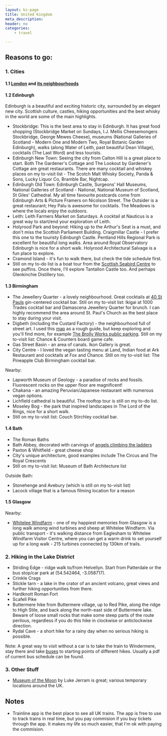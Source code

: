 ```yaml
---
layout: kz-page
title: United Kingdom
meta_description: 
header: no
categories:
    - travel

---
```


## Reasons to go:

### 1. Cities

#### 1.1 [London](/travel/london/) and [its neighbourhoods](/travel/london-parts/)

#### <a name="edinburgh"></a> 1.2 Edinburgh

Edinburgh is a beautiful and exciting historic city, surrounded by an elegant new city. Scottish culture, castles, hiking opportunities and the best whisky in the world are some of the main highlights.
* Stockbridge: This is the best area to stay in Edinburgh. It has great food shopping (Stockbridge Market on Sundays, I.J. Mellis Cheesemongers Stockbridge, George Mewes Cheese), museums (National Galleries of Scotland - Modern One and Modern Two, Royal Botanic Garden Edinburgh), walks (along Water of Leith, past beautiful Dean Village), cocktails (The Last Word) and less tourists.
* Edinburgh New Town: Seeing the city from Calton Hill is a great place to start. Both The Gardener's Cottage and The Lookout by Gardener's Cottage are great restaurants. There are many cocktail and whiskey places on my to-visit list - The Scotch Malt Whisky Society, Panda & Sons, Lucky Liquor Co, Bramble Bar, Nightcap.
* Edinburgh Old Town: Edinburgh Castle, Surgeons' Hall Museums, National Galleries of Scotland - National, National Museum of Scotland, St Giles' Cathedral. My all time favourite postcards come from Edinburgh Arts & Picture Framers on Nicolson Street. The Outsider is a great restaurant; Hey Palu is awesome for cocktails. The Meadows is where the locals enjoy the outdoors.
* Leith: Leith Farmers Market on Saturdays. A cocktail at Nauticus is a great way to start/end your exploration of Leith.
* Holyrood Park and beyond: Hiking up to the Arthur's Seat is a must, and don't miss the Scottish Parliament Building. Craigmillar Castle - I prefer this one to the touristy Edinburgh Castle. Pentland Hills Regional Park is excellent for beautiful long walks. Area around Royal Observatory Edinburgh is nice for a short walk. Holyrood Architectural Salvage is a fun place to explore.
* Cramond Island - it's fun to walk there, but check the tide schedule first.
* Still on my to-do list is a boat tour from the [Scottish Seabird Centre](https://www.seabird.org/boats) to see puffins. Once there, I'll explore Tantallon Castle too. And perhaps Glenkinchie Distillery too.

#### 1.3 Birmingham

* The Jewellery Quarter - a lovely neighbourhood. Great cocktails at [40 St Pauls](https://www.40stpauls.co.uk/) gin-centered cocktail bar. Still on my to-visit list: Ikigai at 1000 Trades cocktail bar and Damascena Jewellery Quarter for brunch. I can highly recommend the area around St. Paul's Church as the best place to stay during your visit.
* Digbeth (including the Custard Factory) - the neighbourhood full of street art. I used this [map](https://visitbirmingham.com/things-to-see-and-do/graffiti-art-of-digbeth-walk-p1346341) as a rough guide, but keep exploring and you'll find more, for example [The Brolly Works public parking](https://goo.gl/maps/bd1hN4YEQARatiHc9). Still on my to-visit list: Chance & Counters board game cafe.
* Gas Street Basin - an area of canals. Ikon Gallery is great.
* City Centre - I loved the vegan tasting menu at Land, Indian food at Ark Restaurant and cocktails at Fox and Chance. Still on my to-visit list: The Pineapple Club Birmingham cocktail bar.

Nearby:
* Lapworth Museum of Geology - a paradise of rocks and fossils. Fluorescent rocks on the upper floor are magnificent!
* Chakana - an amazing Peruvian/Japanese restaurant with numerous vegan options.
* Lichfield cathedral is beautiful. The rooftop tour is still on my to-do list.
* Moseley Bog - the park that inspired landscapes in The Lord of the Rings, nice for a short walk.
* Still on my to-visit list: Couch Stirchley cocktail bar.

#### 1.4 Bath

* The Roman Baths
* Bath Abbey, decorated with carvings of [angels climbing the ladders](https://curiousrambler.com/the-upside-down-angels-of-bath-abbey/)
* Paxton & Whitfield - great cheese shop
* City's unique architecture, good examples include The Circus and The Royal Crescents
* Still on my to-visit list: Museum of Bath Architecture list

Outside Bath:
* Stonehenge and Avebury (which is still on my to-visit list)
* Lacock village that is a famous filming location for a reason

#### 1.5 Glasgow

Nearby:
* [Whitelee Windfarm](https://www.whiteleewindfarm.co.uk/whitelee-windfarm-about-us) - one of my happiest memories from Glasgow is a long walk among wind turbines and sheep at Whitelee Windfarm. Via public transport - it's walking distance from Eaglesham to Whitelee Windfarm Visitor Centre, where you can get a warm drink to set yourself up for a long walk - 215 turbines connected by 130km of trails.



### 2. Hiking in the Lake District

* Striding Edge - ridge walk to/from Helvellyn. Start from Patterdale or the bus stop/car park at (54.542464, -3.058717).
* Crinkle Crags
* Stickle tarn - a lake in the crator of an ancient volcano, great views and further hiking opportunities from there.
* Hardknott Roman Fort
* Scafell Pike
* Buttermere hike from Buttermere village, up to Red Pike, along the ridge to High Stile, and back along the north-east side of Buttermere lake. Beware of loose small rocks that make some steep parts of the route perilous, regardless if you do this hike in clockwise or anticlockwise direction.
* Rydal Cave - a short hike for a rainy day when no serious hiking is possible.

Note: A great way to visit without a car is to take the train to Windermere, stay there and take [buses](https://lakedistrictonboard.com/transport/lake-district-buses/) to starting points of different hikes. Usually a pdf of current bus schedule can be found.


### 3. Other Stuff

* [Museum of the Moon](https://my-moon.org/) by Luke Jerram is great; various temporary locations around the UK. 


## Notes

* Trainline app is the best place to see all UK trains. The app is free to use to track trains in real time, but you pay commision if you buy tickets through the app. It makes my life so much easier, that I'm ok with paying the commision.
